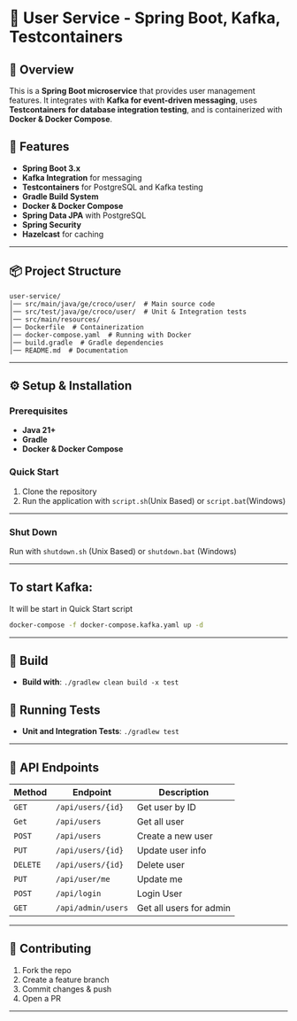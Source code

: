 # 📌 User Service - Spring Boot, Kafka, Testcontainers

## 📖 Overview

This is a **Spring Boot microservice** that provides user management features. It integrates with **Kafka for event-driven messaging**, uses **Testcontainers for database integration testing**, and is containerized with **Docker & Docker Compose**.

## 🚀 Features

- **Spring Boot 3.x**
- **Kafka Integration** for messaging
- **Testcontainers** for PostgreSQL and Kafka testing
- **Gradle Build System**
- **Docker & Docker Compose**
- **Spring Data JPA** with PostgreSQL
- **Spring Security**
- **Hazelcast** for caching

---

## 📦 Project Structure

```
user-service/
│── src/main/java/ge/croco/user/  # Main source code
│── src/test/java/ge/croco/user/  # Unit & Integration tests
│── src/main/resources/
│── Dockerfile  # Containerization
│── docker-compose.yaml  # Running with Docker
│── build.gradle  # Gradle dependencies
│── README.md  # Documentation
```

---

## ⚙️ Setup & Installation

### Prerequisites
- **Java 21+**
- **Gradle**
- **Docker & Docker Compose**

### Quick Start
1. Clone the repository
2. Run the application with `script.sh`(Unix Based) or `script.bat`(Windows)

---

### Shut Down
Run with `shutdown.sh` (Unix Based)  or `shutdown.bat` (Windows)

---

## To start Kafka:
It will be start in Quick Start script
```sh
docker-compose -f docker-compose.kafka.yaml up -d
```

---

## 🧪 Build

- **Build with**: `./gradlew clean build -x test`

## 🧪 Running Tests
- **Unit and Integration Tests**: `./gradlew test`
---

## 📜 API Endpoints
| Method   | Endpoint           | Description             |
|----------|--------------------|-------------------------|
| `GET`    | `/api/users/{id}`  | Get user by ID          |
| `Get`    | `/api/users`       | Get all user            |
| `POST`   | `/api/users`       | Create a new user       |
| `PUT`    | `/api/users/{id}`  | Update user info        |
| `DELETE` | `/api/users/{id}`  | Delete user             |
| `PUT`    | `/api/user/me`     | Update me               |
| `POST`   | `/api/login`       | Login User              |
| `GET`    | `/api/admin/users` | Get all users for admin |

---

## 🤝 Contributing
1. Fork the repo
2. Create a feature branch
3. Commit changes & push
4. Open a PR

---